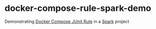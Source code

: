# docker-compose-rule-spark-demo
Demonstrating [Docker Compose JUnit Rule](https://github.com/palantir/docker-compose-rule) in a [Spark](http://sparkjava.com/) project
